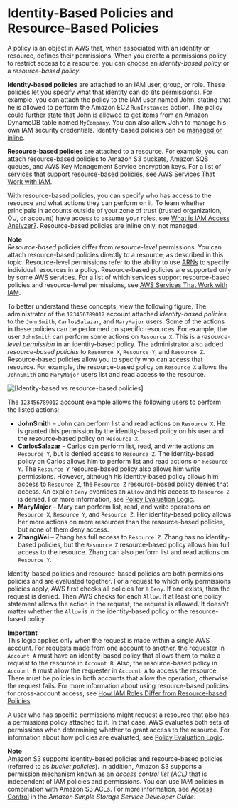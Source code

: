 # Identity\-Based Policies and Resource\-Based Policies<a name="access_policies_identity-vs-resource"></a>

A policy is an object in AWS that, when associated with an identity or resource, defines their permissions\. When you create a permissions policy to restrict access to a resource, you can choose an *identity\-based policy* or a *resource\-based policy*\.

**Identity\-based policies** are attached to an IAM user, group, or role\. These policies let you specify what that identity can do \(its permissions\)\. For example, you can attach the policy to the IAM user named John, stating that he is allowed to perform the Amazon EC2 `RunInstances` action\. The policy could further state that John is allowed to get items from an Amazon DynamoDB table named `MyCompany`\. You can also allow John to manage his own IAM security credentials\. Identity\-based policies can be [managed or inline](access_policies_managed-vs-inline.md)\.

**Resource\-based policies** are attached to a resource\. For example, you can attach resource\-based policies to Amazon S3 buckets, Amazon SQS queues, and AWS Key Management Service encryption keys\. For a list of services that support resource\-based policies, see [AWS Services That Work with IAM](reference_aws-services-that-work-with-iam.md)\.

With resource\-based policies, you can specify who has access to the resource and what actions they can perform on it\. To learn whether principals in accounts outside of your zone of trust \(trusted organization, OU, or account\) have access to assume your roles, see [What is IAM Access Analyzer?](https://docs.aws.amazon.com/IAM/latest/UserGuide/what-is-access-analyzer.html)\. Resource\-based policies are inline only, not managed\.

**Note**  
*Resource\-based* policies differ from *resource\-level* permissions\. You can attach resource\-based policies directly to a resource, as described in this topic\. Resource\-level permissions refer to the ability to use [ARNs](reference_identifiers.md#identifiers-arns) to specify individual resources in a policy\. Resource\-based policies are supported only by some AWS services\. For a list of which services support resource\-based policies and resource\-level permissions, see [AWS Services That Work with IAM](reference_aws-services-that-work-with-iam.md)\.

To better understand these concepts, view the following figure\. The administrator of the `123456789012` account attached *identity\-based policies* to the `JohnSmith`, `CarlosSalazar`, and `MaryMajor` users\. Some of the actions in these policies can be performed on specific resources\. For example, the user `JohnSmith` can perform some actions on `Resource X`\. This is a *resource\-level permission* in an identity\-based policy\. The administrator also added *resource\-based policies* to `Resource X`, `Resource Y`, and `Resource Z`\. Resource\-based policies allow you to specify who can access that resource\. For example, the resource\-based policy on `Resource X` allows the `JohnSmith` and `MaryMajor` users list and read access to the resource\.

![\[Identity-based vs resource-based policies\]](http://docs.aws.amazon.com/IAM/latest/UserGuide/images/Types_of_Permissions.diagram.png)

The `123456789012` account example allows the following users to perform the listed actions:
+ **JohnSmith** – John can perform list and read actions on `Resource X`\. He is granted this permission by the identity\-based policy on his user and the resource\-based policy on `Resource X`\.
+ **CarlosSalazar** – Carlos can perform list, read, and write actions on `Resource Y`, but is denied access to `Resource Z`\. The identity\-based policy on Carlos allows him to perform list and read actions on `Resource Y`\. The `Resource Y` resource\-based policy also allows him write permissions\. However, although his identity\-based policy allows him access to `Resource Z`, the `Resource Z` resource\-based policy denies that access\. An explicit `Deny` overrides an `Allow` and his access to `Resource Z` is denied\. For more information, see [Policy Evaluation Logic](reference_policies_evaluation-logic.md)\. 
+ **MaryMajor** – Mary can perform list, read, and write operations on `Resource X`, `Resource Y`, and `Resource Z`\. Her identity\-based policy allows her more actions on more resources than the resource\-based policies, but none of them deny access\.
+ **ZhangWei** – Zhang has full access to `Resource Z`\. Zhang has no identity\-based policies, but the `Resource Z` resource\-based policy allows him full access to the resource\. Zhang can also perform list and read actions on `Resource Y`\.

Identity\-based policies and resource\-based policies are both permissions policies and are evaluated together\. For a request to which only permissions policies apply, AWS first checks all policies for a `Deny`\. If one exists, then the request is denied\. Then AWS checks for each `Allow`\. If at least one policy statement allows the action in the request, the request is allowed\. It doesn't matter whether the `Allow` is in the identity\-based policy or the resource\-based policy\.

**Important**  
This logic applies only when the request is made within a single AWS account\. For requests made from one account to another, the requester in `Account A` must have an identity\-based policy that allows them to make a request to the resource in `Account B`\. Also, the resource\-based policy in `Account B` must allow the requester in `Account A` to access the resource\. There must be policies in both accounts that allow the operation, otherwise the request fails\. For more information about using resource\-based policies for cross\-account access, see [How IAM Roles Differ from Resource\-based Policies](id_roles_compare-resource-policies.md)\.

A user who has specific permissions might request a resource that also has a permissions policy attached to it\. In that case, AWS evaluates both sets of permissions when determining whether to grant access to the resource\. For information about how policies are evaluated, see [Policy Evaluation Logic](reference_policies_evaluation-logic.md)\. 

**Note**  
Amazon S3 supports identity\-based policies and resource\-based policies \(referred to as *bucket policies*\)\. In addition, Amazon S3 supports a permission mechanism known as an *access control list \(ACL\)* that is independent of IAM policies and permissions\. You can use IAM policies in combination with Amazon S3 ACLs\. For more information, see [Access Control](https://docs.aws.amazon.com/AmazonS3/latest/dev/UsingAuthAccess.html) in the *Amazon Simple Storage Service Developer Guide*\. 